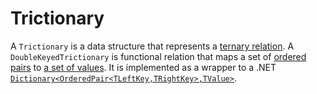 Trictionary
===========

A `Trictionary` is a data structure that represents a [ternary relation](http://en.wikipedia.org/wiki/Ternary_relation).  A `DoubleKeyedTrictionary` is functional relation that maps a set of [ordered pairs](http://en.wikipedia.org/wiki/Ordered_pair) to [a set of values](http://www.proofwiki.org/wiki/Definition:Image/Relation).  It is implemented as a wrapper to a .NET [`Dictionary<OrderedPair<TLeftKey,TRightKey>,TValue>`](http://msdn.microsoft.com/en-us/library/xfhwa508(v=vs.110).aspx).
